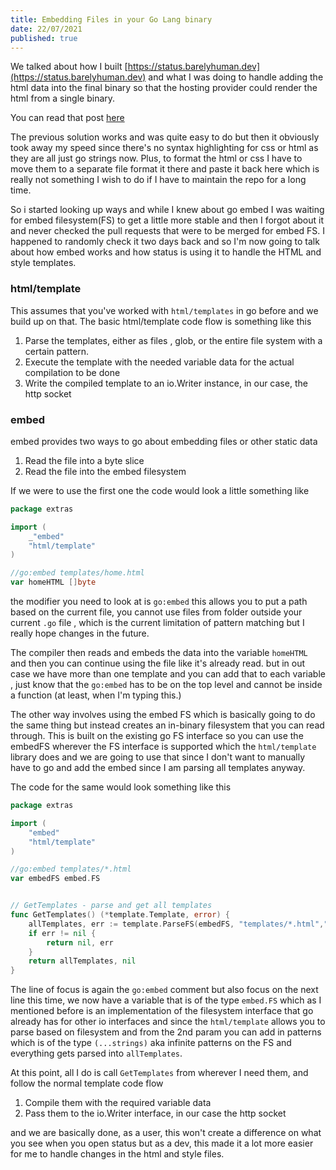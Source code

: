 ```yaml
---
title: Embedding Files in your Go Lang binary
date: 22/07/2021
published: true
---
```


We talked about how I built
[https://status.barelyhuman.dev](https://status.barelyhuman.dev) and what I was
doing to handle adding the html data into the final binary so that the hosting
provider could render the html from a single binary.

You can read that post
[here](https://reaper.is/posts/status-vercel-and-how-did-it.html)

The previous solution works and was quite easy to do but then it obviously took
away my speed since there's no syntax highlighting for css or html as they are
all just go strings now. Plus, to format the html or css I have to move them to
a separate file format it there and paste it back here which is really not
something I wish to do if I have to maintain the repo for a long time.

So i started looking up ways and while I knew about go embed I was waiting for
embed filesystem(FS) to get a little more stable and then I forgot about it and
never checked the pull requests that were to be merged for embed FS. I happened
to randomly check it two days back and so I'm now going to talk about how embed
works and how status is using it to handle the HTML and style templates.

### html/template

This assumes that you've worked with `html/templates` in go before and we build
up on that. The basic html/template code flow is something like this

1. Parse the templates, either as files , glob, or the entire file system with a
   certain pattern.
2. Execute the template with the needed variable data for the actual compilation
   to be done
3. Write the compiled template to an io.Writer instance, in our case, the http
   socket

### embed

embed provides two ways to go about embedding files or other static data

1. Read the file into a byte slice
2. Read the file into the embed filesystem

If we were to use the first one the code would look a little something like

```go
package extras

import (
	_"embed"
	"html/template"
)

//go:embed templates/home.html
var homeHTML []byte
```

the modifier you need to look at is `go:embed` this allows you to put a path
based on the current file, you cannot use files from folder outside your current
`.go` file , which is the current limitation of pattern matching but I really
hope changes in the future.

The compiler then reads and embeds the data into the variable `homeHTML` and
then you can continue using the file like it's already read. but in out case we
have more than one template and you can add that to each variable , just know
that the `go:embed` has to be on the top level and cannot be inside a function
(at least, when I'm typing this.)

The other way involves using the embed FS which is basically going to do the
same thing but instead creates an in-binary filesystem that you can read
through. This is built on the existing go FS interface so you can use the
embedFS wherever the FS interface is supported which the `html/template` library
does and we are going to use that since I don't want to manually have to go and
add the embed since I am parsing all templates anyway.

The code for the same would look something like this

```go
package extras

import (
	"embed"
	"html/template"
)

//go:embed templates/*.html
var embedFS embed.FS


// GetTemplates - parse and get all templates
func GetTemplates() (*template.Template, error) {
	allTemplates, err := template.ParseFS(embedFS, "templates/*.html","styles/styles.html")
	if err != nil {
		return nil, err
	}
	return allTemplates, nil
}
```

The line of focus is again the `go:embed` comment but also focus on the next
line this time, we now have a variable that is of the type `embed.FS` which as I
mentioned before is an implementation of the filesystem interface that go
already has for other io interfaces and since the `html/template` allows you to
parse based on filesystem and from the 2nd param you can add in patterns which
is of the type `(...strings)` aka infinite patterns on the FS and everything
gets parsed into `allTemplates`.

At this point, all I do is call `GetTemplates` from wherever I need them, and
follow the normal template code flow

1. Compile them with the required variable data
2. Pass them to the io.Writer interface, in our case the http socket

and we are basically done, as a user, this won't create a difference on what you
see when you open status but as a dev, this made it a lot more easier for me to
handle changes in the html and style files.
